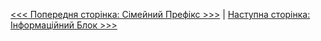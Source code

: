 

[<<< Попередня сторінка: Сімейний Префікс >>>](prefix.md) | [Наступна сторінка: Інформаційний Блок >>>](info.md)